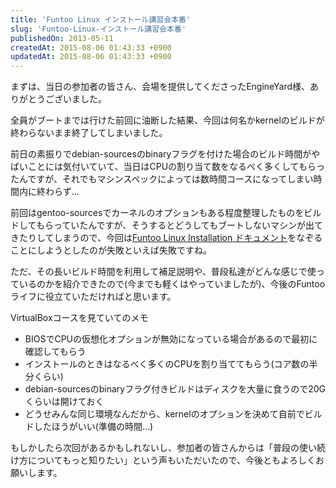 ```yaml
---
title: 'Funtoo Linux インストール講習会本番'
slug: 'Funtoo-Linux-インストール講習会本番'
publishedOn: 2013-05-11
createdAt: 2015-08-06 01:43:33 +0900
updatedAt: 2015-08-06 01:43:33 +0900
---
```

まずは、当日の参加者の皆さん、会場を提供してくださったEngineYard様、ありがとうございました。

全員がブートまでは行けた前回に油断した結果、今回は何名かkernelのビルドが終わらないまま終了してしまいました。

前日の素振りでdebian-sourcesのbinaryフラグを付けた場合のビルド時間がやばいことには気付いていて、当日はCPUの割り当て数をなるべく多くしてもらったんですが、それでもマシンスペックによっては数時間コースになってしまい時間内に終わらず…

前回はgentoo-sourcesでカーネルのオプションもある程度整理したものをビルドしてもらっていたんですが、そうするとどうしてもブートしないマシンが出てきたりしてしまうので、今回は[Funtoo Linux Installation ドキュメント](https://www.funtoo.org/wiki/Funtoo_Linux_Installation)をなぞることにしようとしたのが失敗といえば失敗ですね。

ただ、その長いビルド時間を利用して補足説明や、普段私達がどんな感じで使っているのかを紹介できたので(今までも軽くはやっていましたが)、今後のFuntooライフに役立ていただければと思います。

VirtualBoxコースを見ていてのメモ

- BIOSでCPUの仮想化オプションが無効になっている場合があるので最初に確認してもらう
- インストールのときはなるべく多くのCPUを割り当ててもらう(コア数の半分くらい)
- debian-sourcesのbinaryフラグ付きビルドはディスクを大量に食うので20Gくらいは開けておく
- どうせみんな同じ環境なんだから、kernelのオプションを決めて自前でビルドしたほうがいい(準備の時間…)

もしかしたら次回があるかもしれないし、参加者の皆さんからは「普段の使い続け方についてもっと知りたい」という声もいただいたので、今後ともよろしくお願いします。
